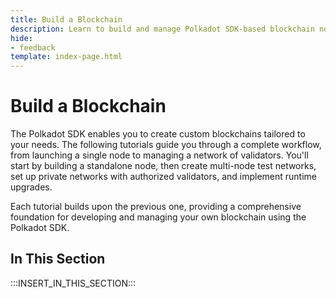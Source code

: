 ```yaml
---
title: Build a Blockchain
description: Learn to build and manage Polkadot SDK-based blockchain nodes. Covers setup, networking, authorization, monitoring, and upgrades.
hide: 
- feedback
template: index-page.html
---
```


# Build a Blockchain

The Polkadot SDK enables you to create custom blockchains tailored to your needs. The following tutorials guide you through a complete workflow, from launching a single node to managing a network of validators. You'll start by building a standalone node, then create multi-node test networks, set up private networks with authorized validators, and implement runtime upgrades.

Each tutorial builds upon the previous one, providing a comprehensive foundation for developing and managing your own blockchain using the Polkadot SDK.

## In This Section

:::INSERT_IN_THIS_SECTION:::